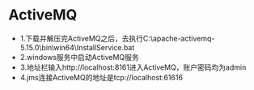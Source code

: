 # ActiveMQ
* 1.下载并解压完ActiveMQ之后，去执行C:\apache-activemq-5.15.0\bin\win64\InstallService.bat
* 2.windows服务中启动ActiveMQ服务
* 3.地址栏输入http://localhost:8161进入ActiveMQ，账户密码均为admin
* 4.jms连接ActiveMQ的地址是tcp://localhost:61616
